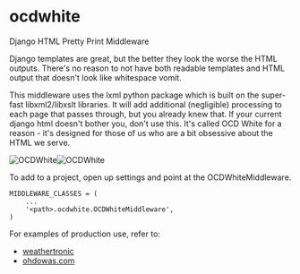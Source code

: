 ocdwhite
========

Django HTML Pretty Print Middleware

Django templates are great, but the better they look the worse the HTML outputs. There's no reason to not have both readable templates and HTML output that doesn't look like whitespace vomit. 

This middleware uses the lxml python package which is built on the super-fast libxml2/libxslt libraries. It will add additional (negligible) processing to each page that passes through, but you already knew that. If your current django html doesn't bother you, don't use this. It's called OCD White for a reason - it's designed for those of us who are a bit obsessive about the HTML we serve.

![OCDWhite](http://i.imgur.com/IDlOXrr.png)![OCDWhite](http://i.imgur.com/IDlOXrr.png)

To add to a project, open up settings and point at the OCDWhiteMiddleware.

```
MIDDLEWARE_CLASSES = (
    ...
    '<path>.ocdwhite.OCDWhiteMiddleware',
)
```

For examples of production use, refer to:
 * [weathertronic](http://weathertronic.com)
 * [ohdowas.com](ohdowas.com)

